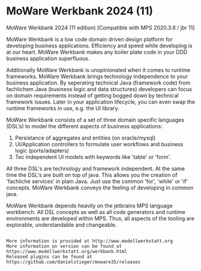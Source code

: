 #  MoWare Werkbank 2024 (11) 
MoWare Werkbank 2024 (11 edition) [Compatible with MPS 2020.3.6 / jbr 11] 

MoWare Werkbank is a low code domain driven design platform for developing business applications. Efficiency and speed 
while developing is at our heart. MoWare Werkbank makes any boiler plate code in your DDD business application superfluous. 

Additionally MoWare Werkbank is unopinionated when it comes to runtime frameworks. MoWare Werkbank brings technology 
independence to your business application. By seperating technical Java (framework code) from fachlichem Java (business logic 
and data structures) developers can focus on domain requirements instead of getting bogged down by technical framework issues.
Later in your application lifecycle, you can even swap the runtime frameworks in use, e.g. the UI library.  

MoWare Werkbank consists of a set of three domain specific languages (DSL’s) 
to model the different aspects of business applications:
1. Persistance of aggregates and entities (on oracle/mysql)
2. UI/Application controllers to formulate user workflows and business logic (ports/adapters)
3. Tec independent UI models with keywords like 'table' or 'form'. 

All three DSL's are technology and framework independent. At the same time the DSL's are built on 
top of java. This allows you the creation of 'fachliche services' in plain Java. Just use the common
'for', 'while' or 'if' concepts. MoWare Werkbank conveys the feeling of developing in common java. 

MoWare Werkbank depends heavily on the jetbrains MPS language workbench. All DSL concepts as well as all 
code generators and runtime environments are developed within MPS. Thus, all aspects of the tooling are 
explorable, understandable and changeable. 

```

More information is provided at http://www.modellwerkstatt.org
More information on version can be found at https://www.modellwerkstatt.org/werkbank.html
Released plugins can be found at https://github.com/danielstieger/moware35/releases


```
